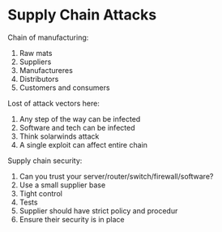 # Supply Chain Attacks

Chain of manufacturing:
1. Raw mats
1. Suppliers
1. Manufactureres
1. Distributors
1. Customers and consumers

Lost of attack vectors here:
1. Any step of the way can be infected
1. Software and tech can be infected
1. Think solarwinds attack
1. A single exploit can affect entire chain

Supply chain security:
1. Can you trust your server/router/switch/firewall/software?
1. Use a small supplier base
 1. Tight control
 1. Tests
1. Supplier should have strict policy and procedur
1. Ensure their security is in place
